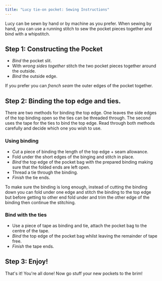 ```yaml
---
title: "Lucy tie-on pocket: Sewing Instructions"
---
```


<Note>

Lucy can be sewn by hand or by machine as you prefer. When sewing by hand, you can use a running stitch to sew the pocket pieces together and bind with a whipstitch. 

</Note>

## Step 1: Constructing the Pocket

- *Bind* the pocket slit.
- With *wrong sides together* stitch the two pocket pieces together around the outside.
- *Bind* the outside edge.

<Note>

If you prefer you can *french seam* the outer edges of the pocket together.

</Note>

## Step 2: Binding the top edge and ties.

There are two methods for binding the top edge. One leaves the side edges of the top binding open so the ties can be threaded through. The second uses the tape for the ties to bind the top edge. Read through both methods carefully and decide which one you wish to use.

### Using binding

- Cut a piece of binding the length of the top edge + seam allowance.
- Fold under the short edges of the binging and stitch in place.
- *Bind* the top edge of the pocket bag with the prepared binding making sure that the folded ends are left open.
- Thread a tie through the binding.
- *Finish* the tie ends.

<Tip>

To make sure the binding is long enough, instead of cutting the binding down you can fold under one edge and stitch the binding to the top edge but before getting to other end fold under and trim the other edge of the binding then continue the stitching.

</Tip>

### Bind with the ties

- Use a piece of tape as binding and tie, attach the pocket bag to the centre of the tape.
- *Bind* the top edge of the pocket bag whilst leaving the remainder of tape free.
- *Finish* the tape ends.

## Step 3: Enjoy!

That's it! You're all done! Now go stuff your new pockets to the brim!
